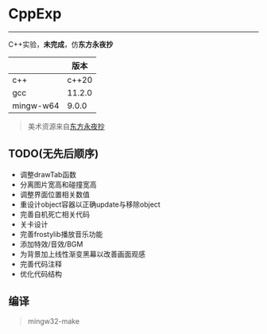# CppExp
---
C++实验，**未完成**，仿**东方永夜抄**

|           | 版本   |
| --------- | ------ |
| c++       | c++20  |
| gcc       | 11.2.0 |
| mingw-w64 | 9.0.0  |

> 美术资源来自[东方永夜抄](https://www.spriters-resource.com/pc_computer/touhoueiyashouimperishablenight/)

## TODO(无先后顺序)
- 调整drawTab函数
- 分离图片宽高和碰撞宽高
- 调整界面位置相关数值
- 重设计object容器以正确update与移除object
- 完善自机死亡相关代码
- 关卡设计
- 完善frostylib播放音乐功能
- 添加特效/音效/BGM
- 为背景加上线性渐变黑幕以改善画面观感
- 完善代码注释
- 优化代码结构

## 编译

> mingw32-make